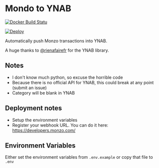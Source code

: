 # Mondo to YNAB

[![Docker Build Statu](https://img.shields.io/docker/build/scottrobertson/monzo-to-ynab.svg)](https://hub.docker.com/r/scottrobertson/monzo-to-ynab/)


[![Deploy](https://www.herokucdn.com/deploy/button.svg)](https://heroku.com/deploy)

Automatically push Monzo transactions into YNAB.

A huge thanks to [@rienafairefr](https://github.com/rienafairefr/nYNABapi) for the YNAB library.

## Notes
 - I don't know much python, so excuse the horrible code
 - Because there is no official API for YNAB, this could break at any point (submit an issue)
 - Category will be blank in YNAB

## Deployment notes
 - Setup the environment variables
 - Register your webhook URL. You can do it here: https://developers.monzo.com/

## Environment Variables

Either set the environment variables from `.env.example` or copy that file to `.env`
